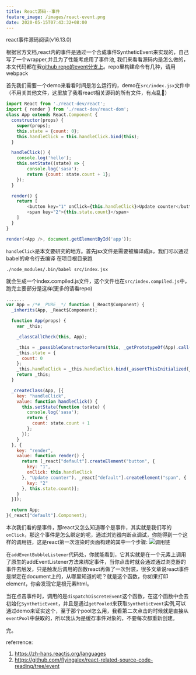 ```yaml
---
title: React源码--事件
feature_image: /images/react-event.png
date: 2020-05-15T07:43:32+08:00
---
```


react事件源码阅读(v16.13.0)
<!--more-->

根据官方文档,react内的事件是通过一个合成事件SyntheticEvent来实现的，自己写了一个wrapper,并且为了性能考虑用了事件池,
我们来看看源码内是怎么做的，本文代码都在我[github
repo的event分支上](https://github.com/flyingalex/react-related-source-code-reading/tree/event)。repo里构建命令有几种，请用webpack

首先我们需要一个demo来看看时间是怎么运行的，demo在`src/index.jsx`文件中（不用关其他文件，这里放了我看react相关源码的所有文件，有点乱🐶）
```js
import React from './react-dev/react';
import { render } from './react-dev/react-dom';
class App extends React.Component {
  constructor(props) {
    super(props);
    this.state = {count: 0};
    this.handleClick = this.handleClick.bind(this);
  }

  handleClick() {
    console.log('hello');
    this.setState((state) => {
        console.log('sasa');
        return {count: state.count + 1};
    });
  }

  render() {
    return [
        <button key="1" onClick={this.handleClick}>Update counter</button>,
        <span key="2">{this.state.count}</span>
    ]
  }
}

render(<App />, document.getElementById('app'));
```

`handleClick`是本文要研究的地方。首先jsx文件是需要被编译成js，我们可以通过babel的命令行去编译
在项目根目录跑
```shell
./node_modules/.bin/babel src/index.jsx
```
就会生成一个index.compiled.js文件，这个文件也在`src/index.compiled.js`中，跑完主要部分是这样(更多的请看repo)
```js
.......
var App = /*#__PURE__*/ function (_React$Component) {
  _inherits(App, _React$Component);

  function App(props) {
    var _this;

    _classCallCheck(this, App);

    _this = _possibleConstructorReturn(this, _getPrototypeOf(App).call(this, props));
    _this.state = {
      count: 0
    };
    _this.handleClick = _this.handleClick.bind(_assertThisInitialized(_this));
    return _this;
  }

  _createClass(App, [{
    key: "handleClick",
    value: function handleClick() {
      this.setState(function (state) {
        console.log('sasa');
        return {
          count: state.count + 1
        };
      });
    }
  }, {
    key: "render",
    value: function render() {
      return [_react["default"].createElement("button", {
        key: "1",
        onClick: this.handleClick
      }, "Update counter"), _react["default"].createElement("span", {
        key: "2"
      }, this.state.count)];
    }
  }]);

  return App;
}(_react["default"].Component);
```

本次我们看的是事件，那react又怎么知道哪个是事件，其实就是我们写的`onClick`，那这个事件是怎么绑定的呢，通过浏览器内断点调试，你能得到一个这样的调用链，这是react第一次渲染时页面构建的其中一个步骤:
![调用链](/images/call-tree.png)

在`addEventBubbleListener`代码处，你就能看到，它其实就是在一个元素上调用了原生的addEventListener方法来绑定事件，当你点击时就会通过通过浏览器的事件去触发，只是触发后调用的函数react再做了一次封装，很多文章说react事件是绑定在document上的，从哪里知道的呢？就是这个函数，你如果打印element，你会发现它是根元素html。

当在点击事件时，调用的是`dispatchDiscreteEvent`这个函数，在这个函数中会去初始化`SyntheticEvent`，并且是通过`getPooled`来获取`SyntheticEvent`实例,可以通过demo来证实这个，至于那个pool怎么用，我看第二次点击的时候就是直接从`eventPool`中获取的，所以我认为是缓存事件对象的，不要每次都重新创建。

完。


referrence:
1. https://zh-hans.reactjs.org/languages
2. https://github.com/flyingalex/react-related-source-code-reading/tree/event
